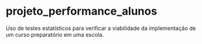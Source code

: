 # projeto_performance_alunos
Uso de testes estatísticos para verificar a viabilidade da implementação de um curso preparatório em uma escola.
